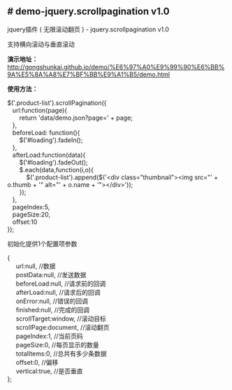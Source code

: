 ﻿<h2># demo-jquery.scrollpagination v1.0</h2>
<p>jquery插件 ( 无限滚动翻页  ) - jquery.scrollpagination v1.0</p>
<p>支持横向滚动与垂直滚动</p>
<p><b>演示地址：</b><a href="http://gongshunkai.github.io/demo/%E6%97%A0%E9%99%90%E6%BB%9A%E5%8A%A8%E7%BF%BB%E9%A1%B5/demo.html">http://gongshunkai.github.io/demo/%E6%97%A0%E9%99%90%E6%BB%9A%E5%8A%A8%E7%BF%BB%E9%A1%B5/demo.html</a></p>
<p><b>使用方法：</b></p>
<p>$('.product-list').scrollPagination({<br>&nbsp;&nbsp;
url:function(page){<br>&nbsp;&nbsp;
&nbsp; &nbsp; return 'data/demo.json?page=' + page;<br>&nbsp;&nbsp;
},<br>&nbsp;&nbsp;
beforeLoad: function(){<br>&nbsp;&nbsp;
&nbsp; &nbsp; $('#loading').fadeIn();<br>&nbsp;&nbsp;
},<br>&nbsp;&nbsp;
afterLoad:function(data){<br>&nbsp;&nbsp;
&nbsp; &nbsp; $('#loading').fadeOut();<br>&nbsp;&nbsp;
&nbsp; &nbsp; $.each(data,function(i,o){<br>&nbsp;&nbsp;
&nbsp; &nbsp; &nbsp; &nbsp; $('.product-list').append($('&lt;div class=&quot;thumbnail&quot;&gt;&lt;img src=&quot;' + o.thumb + '&quot; alt=&quot;' + o.name + '&quot;&gt;&lt;/div&gt;'));<br>&nbsp;&nbsp;
&nbsp; &nbsp; });<br>&nbsp;&nbsp;
},<br>&nbsp;&nbsp;
pageIndex:5,<br>
&nbsp;&nbsp; pageSize:20,<br>
&nbsp;&nbsp;
offset:10<br>
});</p>
<p>初始化提供1个配置项参数</p>
<p>{<br>
  &nbsp;&nbsp;&nbsp;&nbsp;
  url:null, //数据<br>&nbsp;&nbsp;&nbsp;&nbsp;
  postData:null, //发送数据<br>&nbsp;&nbsp;&nbsp;&nbsp;
  beforeLoad:null, //请求前的回调<br>&nbsp;&nbsp;&nbsp;&nbsp;
  afterLoad:null, //请求后的回调<br>&nbsp;&nbsp;&nbsp;&nbsp;
  onError:null, //错误的回调<br>&nbsp;&nbsp;&nbsp;&nbsp;
  finished:null, //完成的回调<br>&nbsp;&nbsp;&nbsp;&nbsp;
  scrollTarget:window, //滚动目标<br>&nbsp;&nbsp;&nbsp;&nbsp;
  scrollPage:document, //滚动翻页<br>&nbsp;&nbsp;&nbsp;&nbsp;
  pageIndex:1, //当前页码<br>&nbsp;&nbsp;&nbsp;&nbsp;
  pageSize:0, //每页显示的数量<br>&nbsp;&nbsp;&nbsp;&nbsp;
  totalItems:0, //总共有多少条数据<br>&nbsp;&nbsp;&nbsp;&nbsp;
  offset:0, //偏移<br>&nbsp;&nbsp;&nbsp;&nbsp;
  vertical:true, //是否垂直<br>
  };</p>